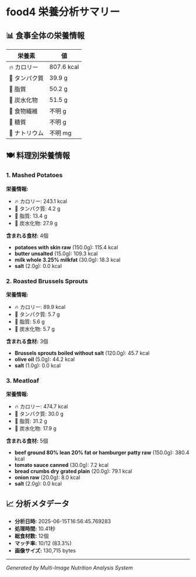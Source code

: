 # food4 栄養分析サマリー

## 📊 食事全体の栄養情報

| 栄養素 | 値 |
|--------|-----|
| 🔥 カロリー | 807.6 kcal |
| 🥩 タンパク質 | 39.9 g |
| 🧈 脂質 | 50.2 g |
| 🍞 炭水化物 | 51.5 g |
| 🌾 食物繊維 | 不明 g |
| 🍯 糖質 | 不明 g |
| 🧂 ナトリウム | 不明 mg |

## 🍽️ 料理別栄養情報

### 1. Mashed Potatoes

**栄養情報:**
- 🔥 カロリー: 243.1 kcal
- 🥩 タンパク質: 4.2 g
- 🧈 脂質: 13.4 g
- 🍞 炭水化物: 27.9 g

**含まれる食材:** 4個

- **potatoes with skin raw** (150.0g): 115.4 kcal
- **butter unsalted** (15.0g): 109.3 kcal
- **milk whole 3.25% milkfat** (30.0g): 18.3 kcal
- **salt** (2.0g): 0.0 kcal

### 2. Roasted Brussels Sprouts

**栄養情報:**
- 🔥 カロリー: 89.9 kcal
- 🥩 タンパク質: 5.7 g
- 🧈 脂質: 5.6 g
- 🍞 炭水化物: 5.7 g

**含まれる食材:** 3個

- **Brussels sprouts boiled without salt** (120.0g): 45.7 kcal
- **olive oil** (5.0g): 44.2 kcal
- **salt** (1.0g): 0.0 kcal

### 3. Meatloaf

**栄養情報:**
- 🔥 カロリー: 474.7 kcal
- 🥩 タンパク質: 30.0 g
- 🧈 脂質: 31.2 g
- 🍞 炭水化物: 17.9 g

**含まれる食材:** 5個

- **beef ground 80% lean 20% fat or hamburger patty raw** (150.0g): 380.4 kcal
- **tomato sauce canned** (30.0g): 7.2 kcal
- **bread crumbs dry grated plain** (20.0g): 79.1 kcal
- **onion raw** (20.0g): 8.0 kcal
- **salt** (2.0g): 0.0 kcal

## 📈 分析メタデータ

- **分析日時:** 2025-06-15T16:56:45.769283
- **処理時間:** 10.41秒
- **総食材数:** 12個
- **マッチ率:** 10/12 (83.3%)
- **画像サイズ:** 130,715 bytes

---
*Generated by Multi-Image Nutrition Analysis System*
